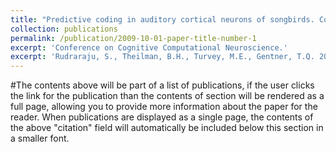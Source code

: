 ```yaml
---
title: "Predictive coding in auditory cortical neurons of songbirds. Conference on Cognitive Computational Neuroscience."
collection: publications
permalink: /publication/2009-10-01-paper-title-number-1
excerpt: 'Conference on Cognitive Computational Neuroscience.'
excerpt: 'Rudraraju, S., Theilman, B.H., Turvey, M.E., Gentner, T.Q. 2022. &quot;Predictive coding in auditory cortical neurons of songbirds.&quot; ,<I>Conference on Cognitive Computational Neuroscience<I>, 1-3.'
---
```


#The contents above will be part of a list of publications, if the user clicks the link for the publication than the contents of section will be rendered as a full page, allowing you to provide more information about the paper for the reader. When publications are displayed as a single page, the contents of the above "citation" field will automatically be included below this section in a smaller font.
